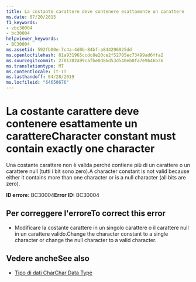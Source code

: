 ```yaml
---
title: La costante carattere deve contenere esattamente un carattere
ms.date: 07/20/2015
f1_keywords:
- vbc30004
- bc30004
helpviewer_keywords:
- BC30004
ms.assetid: 592fb00e-7c4a-4d0b-84bf-a844296925dd
ms.openlocfilehash: 81a931965ccdc8e20ce2f52705ec73499ad6ffa2
ms.sourcegitcommit: 2701302a99cafbe0d86d53d540eb0fa7e9b46b36
ms.translationtype: MT
ms.contentlocale: it-IT
ms.lasthandoff: 04/28/2019
ms.locfileid: "64650676"
---
```

# <a name="character-constant-must-contain-exactly-one-character"></a><span data-ttu-id="6f998-102">La costante carattere deve contenere esattamente un carattere</span><span class="sxs-lookup"><span data-stu-id="6f998-102">Character constant must contain exactly one character</span></span>
<span data-ttu-id="6f998-103">Una costante carattere non è valida perché contiene più di un carattere o un carattere null (tutti i bit sono zero).</span><span class="sxs-lookup"><span data-stu-id="6f998-103">A character constant is not valid because either it contains more than one character or is a null character (all bits are zero).</span></span>  
  
 <span data-ttu-id="6f998-104">**ID errore:** BC30004</span><span class="sxs-lookup"><span data-stu-id="6f998-104">**Error ID:** BC30004</span></span>  
  
## <a name="to-correct-this-error"></a><span data-ttu-id="6f998-105">Per correggere l'errore</span><span class="sxs-lookup"><span data-stu-id="6f998-105">To correct this error</span></span>  
  
- <span data-ttu-id="6f998-106">Modificare la costante carattere in un singolo carattere o il carattere null in un carattere valido.</span><span class="sxs-lookup"><span data-stu-id="6f998-106">Change the character constant to a single character or change the null character to a valid character.</span></span>  
  
## <a name="see-also"></a><span data-ttu-id="6f998-107">Vedere anche</span><span class="sxs-lookup"><span data-stu-id="6f998-107">See also</span></span>

- [<span data-ttu-id="6f998-108">Tipo di dati Char</span><span class="sxs-lookup"><span data-stu-id="6f998-108">Char Data Type</span></span>](../../visual-basic/language-reference/data-types/char-data-type.md)
